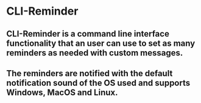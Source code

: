 # CLI-Reminder


## CLI-Reminder is a command line interface functionality that an user can use to set as many reminders as needed with custom messages.
## The reminders are notified with the default notification sound of the OS used and supports Windows, MacOS and Linux.
